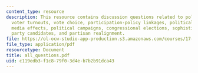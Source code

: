 ```yaml
---
content_type: resource
description: This resource contains discussion questions related to political acts,
  voter turnouts, vote choice, participation-policy linkages, political information,
  media effects, political campaigns, congressional elections, sophisticated voting/minor
  party candidates, and partisan realignment.
file: https://ol-ocw-studio-app-production.s3.amazonaws.com/courses/17-951-special-graduate-topic-in-political-science-political-behavior-fall-2005/c119edb3f1c879f03d4eb7b2b91dca43_all_questions.pdf
file_type: application/pdf
resourcetype: Document
title: all_questions.pdf
uid: c119edb3-f1c8-79f0-3d4e-b7b2b91dca43
---
```

